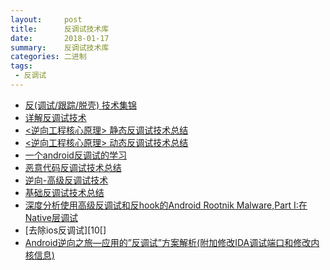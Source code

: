 ```yaml
---
layout:     post
title:      反调试技术库
date:       2018-01-17
summary:    反调试技术库
categories: 二进制
tags:
 - 反调试
---
```


+ [反(调试/跟踪/脱壳) 技术集锦][1]
+ [详解反调试技术][2]
+ [<逆向工程核心原理> 静态反调试技术总结][3]
+ [<逆向工程核心原理> 动态反调试技术总结][4]
+ [一个android反调试的学习][5]
+ [恶意代码反调试技术总结][6]
+ [逆向-高级反调试技术][7]
+ [基础反调试技术总结][8]
+ [深度分析使用高级反调试和反hook的Android Rootnik Malware,Part I:在Native层调试][9]
+ [去除ios反调试][10[]
+ [Android逆向之旅—应用的”反调试”方案解析(附加修改IDA调试端口和修改内核信息)][11]

[1]: https://www.pediy.com/kssd/pediy06/pediy6713.htm
[2]: http://blog.csdn.net/qq_32400847/article/details/52798050
[3]: http://blog.csdn.net/zhangmiaoping23/article/details/44564781
[4]: http://blog.csdn.net/zhangmiaoping23/article/details/44593407
[5]: http://blog.csdn.net/trap0D/article/details/45697607
[6]: https://www.lolopop.cn/2017/anti-debug-in-malware/
[7]: http://www.tk4479.net/whklhhhh/article/details/78787596
[8]: https://bbs.pediy.com/thread-212371.htm
[9]: https://paper.seebug.org/204/
[10]: http://www.cnblogs.com/iamonion/p/7119085.html
[11]: http://www.wjdiankong.cn/android逆向之旅-应用的反调试方案解析附加修改ida调试/
